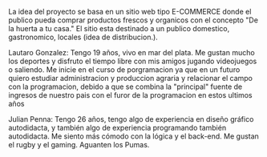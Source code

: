 La idea del proyecto se basa en un sitio web tipo E-COMMERCE donde el publico pueda comprar productos frescos y organicos con el concepto "De la huerta a tu casa." 
El sitio esta destinado a un publico domestico, gastronomico, locales (idea de distribucion.).


Lautaro Gonzalez: Tengo 19 años, vivo en mar del plata. Me gustan mucho los deportes y disfruto el tiempo libre con mis amigos jugando videojuegos o saliendo.
Me inicie en el curso de porgramacion ya que en un futuro quiero estudiar administracion y produccion agraria y relacionar el campo con la programacion, debido a que se combina
la "principal" fuente de ingresos de nuestro pais con el furor de la programacion en estos ultimos años

Julian Penna: Tengo 26 años, tengo algo de experiencia en diseño gráfico autodidacta, y también algo de experiencia programando también autodidacta. Me siento más cómodo con la lógica y el back-end. 
Me gustan el rugby y el gaming. Aguanten los Pumas.